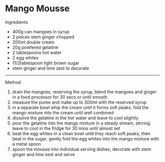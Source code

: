 # Mango Mousse

Ingredients

-   400g can mangoes in syrup
-   2 pieces stem ginger chopped
-   200ml double cream
-   20g powfered gelatine
-   2 tablespoons hot water
-   2 egg whites
-   11/2tablespoon light brown sugar
-   stem ginger and lime zest to decorate

--------------------------------------------------------------------------------

Method

1.  drain the mangoes, reserving the syrup, blend the mangoes and ginger in a
    food processor for 30 secs or until smooth
2.  measure the puree and make up to 300ml with the reserved syrup
3.  in a separate bowl whip the cream until it forms soft peaks. fold the mango
    mixture into the cream until well combined
4.  dissolve the gelatine in the hot water and leave to cool slightly
5.  pour the gelatine into the mango mixture in a steady stream, stirring. leave
    to cool in the fridge for 30 mins until almost set
6.  beat the egg whites in a clean bowl until they reach soft peaks, then beat
    in the sugar. gently fold the egg whites into the mango mixture with a metal
    spoon
7.  spoon the mousse into individual serving dishes, decorate with stem ginger
    and lime zest and serve

